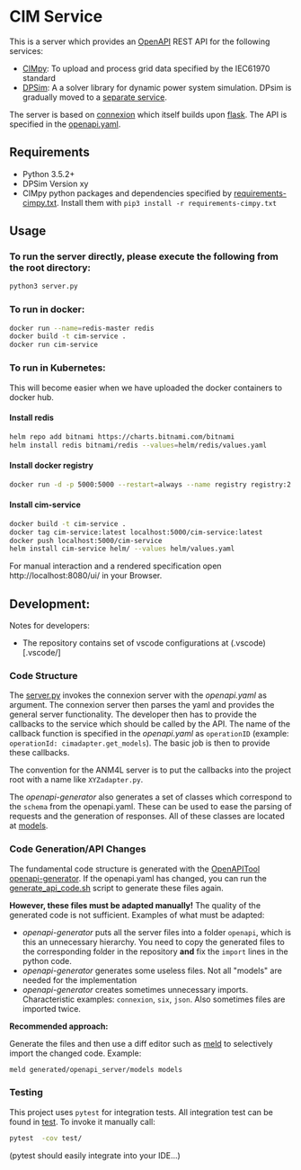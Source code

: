 # CIM Service

This is a server which provides an [OpenAPI](http://spec.openapis.org/oas/v3.0.3) REST API for the following services:

- [CIMpy](https://git.rwth-aachen.de/acs/public/cim/cimpy): To upload and process grid data specified by the IEC61970 standard
- [DPSim](https://git.rwth-aachen.de/acs/public/simulation/dpsim/dpsim): A a solver library for dynamic power system simulation. DPsim is gradually moved to a [separate service](https://github.com/dpsim-simulator/dpsim-service).

The server is based on [connexion](https://github.com/zalando/connexion) which itself builds upon [flask](https://flask.palletsprojects.com/en/1.1.x/).
The API is specified in the [openapi.yaml](openapi.yaml).

## Requirements

- Python 3.5.2+
- DPSim Version xy
- CIMpy python packages and dependencies specified by [requirements-cimpy.txt](./requirements-cimpy.txt). Install them with `pip3 install -r requirements-cimpy.txt`

## Usage

### To run the server directly, please execute the following from the root directory:

```bash
python3 server.py
```

### To run in docker:

```bash
docker run --name=redis-master redis
docker build -t cim-service .
docker run cim-service
```

### To run in Kubernetes:

This will become easier when we have uploaded the docker containers to docker hub.

#### Install redis
```bash
helm repo add bitnami https://charts.bitnami.com/bitnami
helm install redis bitnami/redis --values=helm/redis/values.yaml
```

#### Install docker registry
```bash
docker run -d -p 5000:5000 --restart=always --name registry registry:2
```

#### Install cim-service
```bash
docker build -t cim-service .
docker tag cim-service:latest localhost:5000/cim-service:latest
docker push localhost:5000/cim-service
helm install cim-service helm/ --values helm/values.yaml
```


For manual interaction and a rendered specification open http://localhost:8080/ui/ in your Browser.

## Development:

Notes for developers:

- The repository contains set of vscode configurations at (.vscode)[.vscode/]

### Code Structure

The [server.py](./server.py) invokes the connexion server with the _openapi.yaml_ as argument. The connexion server then parses the yaml and provides the general server functionality.
The developer then has to provide the callbacks to the service which should be called by the API.
The name of the callback function is specified in the _openapi.yaml_ as `operationID` (example: `operationId: cimadapter.get_models`).
The basic job is then to provide these callbacks.

The convention for the ANM4L server is to put the callbacks into the project root with a name like `XYZadapter.py`.

The _openapi-generator_ also generates a set of classes which correspond to the `schema` from the openapi.yaml.
These can be used to ease the parsing of requests and the generation of responses.
All of these classes are located at [models](./models/).

### Code Generation/API Changes

The fundamental code structure is generated with the [OpenAPITool openapi-generator]( https://github.com/OpenAPITools/openapi-generator).
If the openapi.yaml has changed, you can run the [generate_api_code.sh](generate_api_code.sh) script to generate these files again.

**However, these files must be adapted manually!** The quality of the generated code is not sufficient.
Examples of what must be adapted:

- _openapi-generator_ puts all the server files into a folder `openapi`, which is this an unnecessary hierarchy.
You need to copy the generated files to the corresponding folder in the repository **and** fix the `import` lines in the python code.
- _openapi-generator_ generates some useless files. Not all "models" are needed for the implementation
- _openapi-generator_ creates sometimes unnecessary imports. Characteristic examples: `connexion`, `six`, `json`. Also sometimes files are imported twice.

**Recommended approach:**

Generate the files and then use a diff editor such as [meld](https://meldmerge.org) to selectively import the changed code. Example:

```bash
meld generated/openapi_server/models models
```

### Testing

This project uses `pytest` for integration tests. All integration test can be found in [test](test/). To invoke it manually call:

```bash
pytest  -cov test/
```

(pytest should easily integrate into your IDE...)
